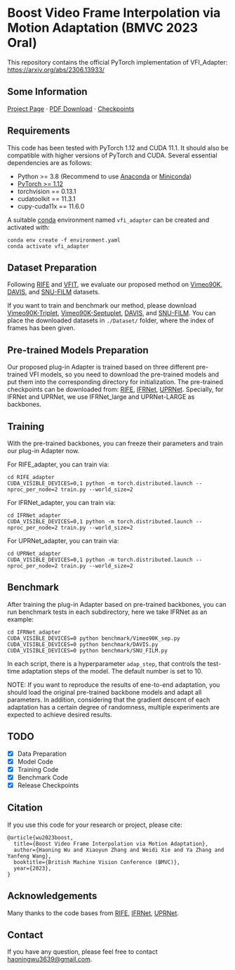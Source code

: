 # Boost Video Frame Interpolation via Motion Adaptation (BMVC 2023 Oral)

This repository contains the official PyTorch implementation of VFI_Adapter: https://arxiv.org/abs/2306.13933/

## Some Information
[Project Page](https://haoningwu3639.github.io/VFI_Adapter_Webpage/)  $\cdot$ [PDF Download](https://arxiv.org/abs/2306.13933/) $\cdot$ [Checkpoints](https://drive.google.com/file/d/1NSPgTwQZMniGmMG-jRWFR2YGzdCThiiU/view?usp=drive_link)

## Requirements
This code has been tested with PyTorch 1.12 and CUDA 11.1. It should also be compatible with higher versions of PyTorch and CUDA. Several essential dependencies are as follows:
- Python >= 3.8 (Recommend to use [Anaconda](https://www.anaconda.com/download/#linux) or [Miniconda](https://docs.conda.io/en/latest/miniconda.html))
- [PyTorch >= 1.12](https://pytorch.org/)
- torchvision == 0.13.1
- cudatoolkit == 11.3.1
- cupy-cuda11x == 11.6.0

A suitable [conda](https://conda.io/) environment named `vfi_adapter` can be created
and activated with:

```
conda env create -f environment.yaml
conda activate vfi_adapter
```

## Dataset Preparation

Following [RIFE](https://github.com/megvii-research/ECCV2022-RIFE) and [VFIT](https://github.com/zhshi0816/Video-Frame-Interpolation-Transformer), we evaluate our proposed method on [Vimeo90K](http://toflow.csail.mit.edu/), [DAVIS](https://davischallenge.org/), and [SNU-FILM](https://myungsub.github.io/CAIN/) datasets.

If you want to train and benchmark our method, please download [Vimeo90K-Triplet](http://data.csail.mit.edu/tofu/dataset/vimeo_triplet.zip), [Vimeo90K-Septuplet](http://data.csail.mit.edu/tofu/dataset/vimeo_septuplet.zip), [DAVIS](https://www.dropbox.com/s/9t6x7fi9ui0x6bt/davis-90.zip?dl=0), and [SNU-FILM](https://www.dropbox.com/s/32wpcpt5izkhoh8/snufilm-test.zip?dl=0). You can place the downloaded datasets in `./Dataset/` folder, where the index of frames has been given.

## Pre-trained Models Preparation

Our proposed plug-in Adapter is trained based on three different pre-trained VFI models, so you need to download the pre-trained models and put them into the corresponding directory for initialization. The pre-trained checkpoints can be downloaded from: [RIFE](https://drive.google.com/file/d/1h42aGYPNJn2q8j_GVkS_yDu__G_UZ2GX/view?usp=sharing), [IFRNet](https://www.dropbox.com/sh/hrewbpedd2cgdp3/AADbEivu0-CKDQcHtKdMNJPJa?dl=0), [UPRNet](https://github.com/srcn-ivl/UPR-Net/tree/master/checkpoints). Specially, for IFRNet and UPRNet, we use IFRNet_large and UPRNet-LARGE as backbones.

## Training

With the pre-trained backbones, you can freeze their parameters and train our plug-in Adapter now.

For RIFE_adapter, you can train via:
```
cd RIFE_adapter
CUDA_VISIBLE_DEVICES=0,1 python -m torch.distributed.launch --nproc_per_node=2 train.py --world_size=2
```
For IFRNet_adapter, you can train via:
```
cd IFRNet_adapter
CUDA_VISIBLE_DEVICES=0,1 python -m torch.distributed.launch --nproc_per_node=2 train.py --world_size=2
```
For UPRNet_adapter, you can train via:
```
cd UPRNet_adapter
CUDA_VISIBLE_DEVICES=0,1 python -m torch.distributed.launch --nproc_per_node=2 train.py --world_size=2
```

## Benchmark
After training the plug-in Adapter based on pre-trained backbones, you can run benchmark tests in each subdirectory, here we take IFRNet as an example:
```
cd IFRNet_adapter
CUDA_VISIBLE_DEVICES=0 python benchmark/Vimeo90K_sep.py
CUDA_VISIBLE_DEVICES=0 python benchmark/DAVIS.py
CUDA_VISIBLE_DEVICES=0 python benchmark/SNU_FILM.py
```
In each script, there is a hyperparameter `adap_step`, that controls the test-time adaptation steps of the model. The default number is set to 10.

NOTE: If you want to reproduce the results of ene-to-end adaptation, you should load the original pre-trained backbone models and adapt all parameters. In addition, considering that the gradient descent of each adaptation has a certain degree of randomness, multiple experiments are expected to achieve desired results.

## TODO
- [x] Data Preparation
- [x] Model Code
- [x] Training Code
- [x] Benchmark Code
- [x] Release Checkpoints

## Citation
If you use this code for your research or project, please cite:
 
	@article{wu2023boost,
      title={Boost Video Frame Interpolation via Motion Adaptation}, 
      author={Haoning Wu and Xiaoyun Zhang and Weidi Xie and Ya Zhang and Yanfeng Wang},
      booktitle={British Machine Vision Conference (BMVC)},
      year={2023},
	}

## Acknowledgements
Many thanks to the code bases from [RIFE](https://github.com/megvii-research/ECCV2022-RIFE), [IFRNet](https://github.com/ltkong218/IFRNet), [UPRNet](https://github.com/srcn-ivl/UPR-Net).

## Contact
If you have any question, please feel free to contact haoningwu3639@gmail.com.
